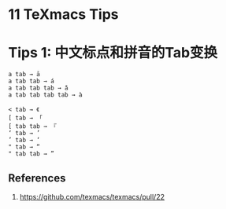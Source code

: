 # 11 TeXmacs Tips
# Tips 1: 中文标点和拼音的Tab变换
```
a tab → ā
a tab tab → á
a tab tab tab → ǎ
a tab tab tab tab → à

< tab → 《
[ tab → 「
[ tab tab → 『
‘ tab → ’
’ tab → ‘
" tab → “
" tab tab → ” 
```

## References
1.  https://github.com/texmacs/texmacs/pull/22
